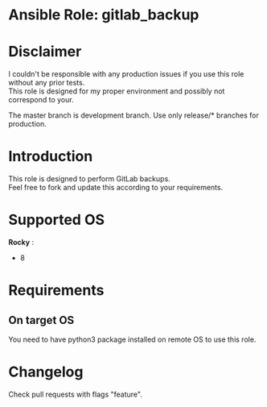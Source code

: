 # Ansible Role: gitlab_backup

# Disclaimer

I couldn't be responsible with any production issues if you use this role without any prior tests.  
This role is designed for my proper environment and possibly not correspond to your.

The master branch is development branch. Use only release/* branches for production.

# Introduction

This role is designed to perform GitLab backups.  
Feel free to fork and update this according to your requirements.

# Supported OS

**Rocky** :
- 8

# Requirements

## On target OS

You need to have python3 package installed on remote OS to use this role.

# Changelog

Check pull requests with flags "feature".

